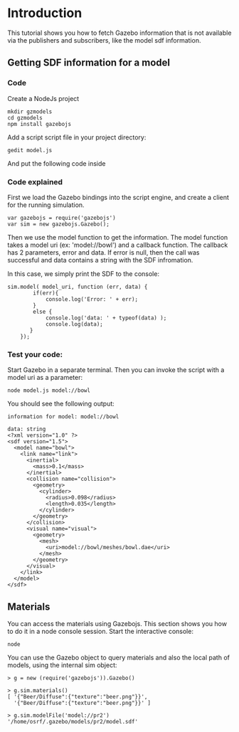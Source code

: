 
# Introduction

This tutorial shows you how to fetch Gazebo information that is not available via the publishers and subscribers, like the model sdf information.

## Getting SDF information for a model

### Code

Create a NodeJs project

    mkdir gzmodels
    cd gzmodels
    npm install gazebojs

Add a script script file in your project directory:

    gedit model.js

And put the following code inside
    
<include src='https://bitbucket.org/osrf/gazebojs/raw/default/examples/model.js' />

### Code explained

First we load the Gazebo bindings into the script engine, and create a client for the running simulation.

~~~
var gazebojs = require('gazebojs')
var sim = new gazebojs.Gazebo();
~~~

Then we use the model function to get the information. The model function takes a model uri (ex: 'model://bowl') and a callback function.
The callback has 2 parameters, error and data. If error is null, then the call was successful and data contains a string with the SDF infromation.

In this case, we simply print the SDF to the console:

~~~
sim.model( model_uri, function (err, data) {
        if(err){
            console.log('Error: ' + err);
        }
        else {
            console.log('data: ' + typeof(data) );
            console.log(data);
       }
    }); 
~~~

### Test your code:

Start Gazebo in a separate terminal. Then you can invoke the script with a model uri as a parameter:

    node model.js model://bowl

You should see the following output:

~~~
information for model: model://bowl

data: string
<?xml version="1.0" ?>
<sdf version="1.5">
  <model name="bowl">
    <link name="link">
      <inertial>
        <mass>0.1</mass>
      </inertial>
      <collision name="collision">
        <geometry>
          <cylinder>
            <radius>0.098</radius>
            <length>0.035</length>
          </cylinder>
        </geometry>
      </collision>
      <visual name="visual">
        <geometry>
          <mesh>
            <uri>model://bowl/meshes/bowl.dae</uri>
          </mesh>
        </geometry>
      </visual>
    </link>
  </model>
</sdf>

~~~


## Materials

You can access the materials using Gazebojs. This section shows you how to do it in a node console session. Start the interactive console:

~~~
node
~~~

You can use the Gazebo object to query materials and also the local path of models, using the internal sim object:

~~~
> g = new (require('gazebojs')).Gazebo()

> g.sim.materials()
[ '{"Beer/Diffuse":{"texture":"beer.png"}}',
  '{"Beer/Diffuse":{"texture":"beer.png"}}' ]

> g.sim.modelFile('model://pr2')
'/home/osrf/.gazebo/models/pr2/model.sdf'

~~~

